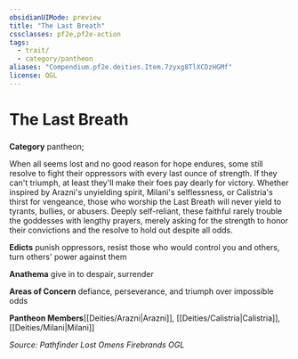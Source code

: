 ```yaml
---
obsidianUIMode: preview
title: "The Last Breath"
cssclasses: pf2e,pf2e-action
tags:
  - trait/
  - category/pantheon
aliases: "Compendium.pf2e.deities.Item.7zyxg8TlXCDzHGMf"
license: OGL
---
```

# The Last Breath

### 

**Category** pantheon; 




When all seems lost and no good reason for hope endures, some still resolve to fight their oppressors with every last ounce of strength. If they can't triumph, at least they'll make their foes pay dearly for victory. Whether inspired by Arazni's unyielding spirit, Milani's selflessness, or Calistria's thirst for vengeance, those who worship the Last Breath will never yield to tyrants, bullies, or abusers. Deeply self-reliant, these faithful rarely trouble the goddesses with lengthy prayers, merely asking for the strength to honor their convictions and the resolve to hold out despite all odds.

**Edicts** punish oppressors, resist those who would control you and others, turn others' power against them

**Anathema** give in to despair, surrender

**Areas of Concern** defiance, perseverance, and triumph over impossible odds

**Pantheon Members**[[Deities/Arazni|Arazni]], [[Deities/Calistria|Calistria]], [[Deities/Milani|Milani]]

*Source: Pathfinder Lost Omens Firebrands*
*OGL*